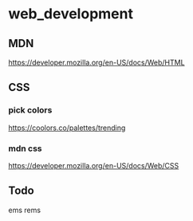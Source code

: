 # web_development

## MDN

https://developer.mozilla.org/en-US/docs/Web/HTML

## CSS

### pick colors

https://coolors.co/palettes/trending

### mdn css

https://developer.mozilla.org/en-US/docs/Web/CSS

## Todo

ems
rems
